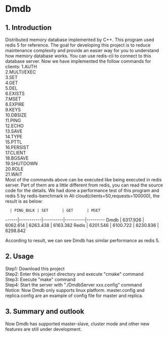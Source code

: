 # Dmdb
## 1. Introduction
Distributed memory database implemented by C++. This program used redis 5 for reference.
The goal for developing this project is to reduce maintenance complexity and provide an
easier way for you to understand how memory database works. You can use redis-cli to 
connect to this database server. Now we have implemented the follow commands for clients:
1.AUTH  
2.MULTI/EXEC  
3.SET  
4.GET  
5.DEL  
6.EXISTS  
7.MSET  
8.EXPIRE  
9.KEYS  
10.DBSIZE  
11.PING  
12.ECHO  
13.SAVE  
14.TYPE  
15.PTTL  
16.PERSIST  
17.CLIENT  
18.BGSAVE  
19.SHUTDOWN  
20.ROLE  
21.WAIT  
Most of the commands above can be executed like being executed in redis server. Part of them
are a little different from redis, you can read the source code for the details. We had done
a performance test of this program and redis 5 by redis-benchmark in Ali cloud(clients=50,requests=100000), the result is as below: 

      | PING_BULK | SET      | GET      | MSET
------|-----------|----------|----------|---------
Dmdb  | 6317.926  | 6062.614 | 6263.438 | 6163.382
Redis | 6201.546  | 6100.722 | 6230.836 | 6298.842

According to result, we can see Dmdb has similar performance as redis 5.

## 2. Usage
Step1: Download this project  
Step2: Enter this project directory and execute "cmake" command  
Step3: Execute "make" command  
Step4: Start the server with "./DmdbServer xxx.config" command  
Notice: Now Dmdb only supports linux platform. master.config and replica.config are an example
of config file for master and replica. 

## 3. Summary and outlook
Now Dmdb has supported master-slave, cluster mode and other new features are still under development.  


